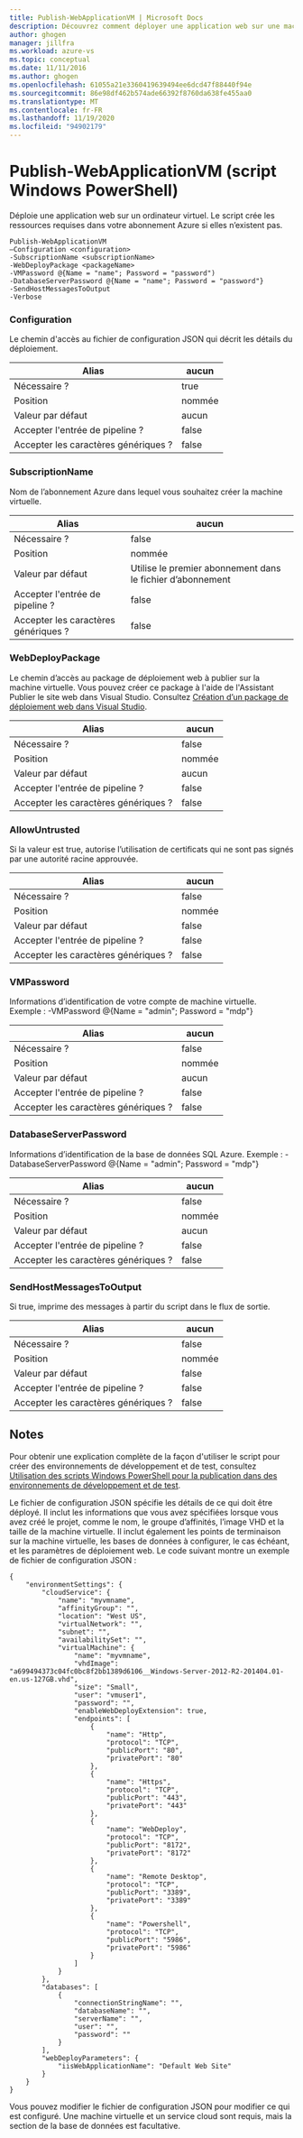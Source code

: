 ```yaml
---
title: Publish-WebApplicationVM | Microsoft Docs
description: Découvrez comment déployer une application web sur une machine virtuelle. Ce script crée les ressources requises dans votre abonnement Azure si elles n’existent pas.
author: ghogen
manager: jillfra
ms.workload: azure-vs
ms.topic: conceptual
ms.date: 11/11/2016
ms.author: ghogen
ms.openlocfilehash: 61055a21e3360419639494ee6dcd47f88440f94e
ms.sourcegitcommit: 86e98df462b574ade66392f8760da638fe455aa0
ms.translationtype: MT
ms.contentlocale: fr-FR
ms.lasthandoff: 11/19/2020
ms.locfileid: "94902179"
---
```

# <a name="publish-webapplicationvm-windows-powershell-script"></a>Publish-WebApplicationVM (script Windows PowerShell)
Déploie une application web sur un ordinateur virtuel. Le script crée les ressources requises dans votre abonnement Azure si elles n’existent pas.

```
Publish-WebApplicationVM
–Configuration <configuration>
-SubscriptionName <subscriptionName>
-WebDeployPackage <packageName>
-VMPassword @{Name = "name"; Password = "password")
-DatabaseServerPassword @{Name = "name"; Password = "password"}
-SendHostMessagesToOutput
-Verbose
```

### <a name="configuration"></a>Configuration
Le chemin d'accès au fichier de configuration JSON qui décrit les détails du déploiement.

| Alias | aucun |
| --- | --- |
| Nécessaire ? |true |
| Position |nommée |
| Valeur par défaut |aucun |
| Accepter l'entrée de pipeline ? |false |
| Accepter les caractères génériques ? |false |

### <a name="subscriptionname"></a>SubscriptionName
Nom de l’abonnement Azure dans lequel vous souhaitez créer la machine virtuelle.

| Alias | aucun |
| --- | --- |
| Nécessaire ? |false |
| Position |nommée |
| Valeur par défaut |Utilise le premier abonnement dans le fichier d’abonnement |
| Accepter l'entrée de pipeline ? |false |
| Accepter les caractères génériques ? |false |

### <a name="webdeploypackage"></a>WebDeployPackage
Le chemin d’accès au package de déploiement web à publier sur la machine virtuelle. Vous pouvez créer ce package à l'aide de l'Assistant Publier le site web dans Visual Studio. Consultez [Création d’un package de déploiement web dans Visual Studio](/previous-versions/aspnet/dd465323(v=vs.110)).

| Alias | aucun |
| --- | --- |
| Nécessaire ? |false |
| Position |nommée |
| Valeur par défaut |aucun |
| Accepter l'entrée de pipeline ? |false |
| Accepter les caractères génériques ? |false |

### <a name="allowuntrusted"></a>AllowUntrusted
Si la valeur est true, autorise l’utilisation de certificats qui ne sont pas signés par une autorité racine approuvée.

| Alias | aucun |
| --- | --- |
| Nécessaire ? |false |
| Position |nommée |
| Valeur par défaut |false |
| Accepter l'entrée de pipeline ? |false |
| Accepter les caractères génériques ? |false |

### <a name="vmpassword"></a>VMPassword
Informations d’identification de votre compte de machine virtuelle. Exemple : -VMPassword @{Name = "admin"; Password = "mdp"}

| Alias | aucun |
| --- | --- |
| Nécessaire ? |false |
| Position |nommée |
| Valeur par défaut |aucun |
| Accepter l'entrée de pipeline ? |false |
| Accepter les caractères génériques ? |false |

### <a name="databaseserverpassword"></a>DatabaseServerPassword
Informations d’identification de la base de données SQL Azure. Exemple : -DatabaseServerPassword @{Name = "admin"; Password = "mdp"}

| Alias | aucun |
| --- | --- |
| Nécessaire ? |false |
| Position |nommée |
| Valeur par défaut |aucun |
| Accepter l'entrée de pipeline ? |false |
| Accepter les caractères génériques ? |false |

### <a name="sendhostmessagestooutput"></a>SendHostMessagesToOutput
Si true, imprime des messages à partir du script dans le flux de sortie.

| Alias | aucun |
| --- | --- |
| Nécessaire ? |false |
| Position |nommée |
| Valeur par défaut |false |
| Accepter l'entrée de pipeline ? |false |
| Accepter les caractères génériques ? |false |

## <a name="remarks"></a>Notes
Pour obtenir une explication complète de la façon d'utiliser le script pour créer des environnements de développement et de test, consultez [Utilisation des scripts Windows PowerShell pour la publication dans des environnements de développement et de test](vs-azure-tools-publishing-using-powershell-scripts.md).

Le fichier de configuration JSON spécifie les détails de ce qui doit être déployé. Il inclut les informations que vous avez spécifiées lorsque vous avez créé le projet, comme le nom, le groupe d’affinités, l’image VHD et la taille de la machine virtuelle. Il inclut également les points de terminaison sur la machine virtuelle, les bases de données à configurer, le cas échéant, et les paramètres de déploiement web. Le code suivant montre un exemple de fichier de configuration JSON :

```
{
    "environmentSettings": {
        "cloudService": {
            "name": "myvmname",
            "affinityGroup": "",
            "location": "West US",
            "virtualNetwork": "",
            "subnet": "",
            "availabilitySet": "",
            "virtualMachine": {
                "name": "myvmname",
                "vhdImage": "a699494373c04fc0bc8f2bb1389d6106__Windows-Server-2012-R2-201404.01-en.us-127GB.vhd",
                "size": "Small",
                "user": "vmuser1",
                "password": "",
                "enableWebDeployExtension": true,
                "endpoints": [
                    {
                        "name": "Http",
                        "protocol": "TCP",
                        "publicPort": "80",
                        "privatePort": "80"
                    },
                    {
                        "name": "Https",
                        "protocol": "TCP",
                        "publicPort": "443",
                        "privatePort": "443"
                    },
                    {
                        "name": "WebDeploy",
                        "protocol": "TCP",
                        "publicPort": "8172",
                        "privatePort": "8172"
                    },
                    {
                        "name": "Remote Desktop",
                        "protocol": "TCP",
                        "publicPort": "3389",
                        "privatePort": "3389"
                    },
                    {
                        "name": "Powershell",
                        "protocol": "TCP",
                        "publicPort": "5986",
                        "privatePort": "5986"
                    }
                ]
            }
        },
        "databases": [
            {
                "connectionStringName": "",
                "databaseName": "",
                "serverName": "",
                "user": "",
                "password": ""
            }
        ],
        "webDeployParameters": {
            "iisWebApplicationName": "Default Web Site"
        }
    }
}
```

Vous pouvez modifier le fichier de configuration JSON pour modifier ce qui est configuré. Une machine virtuelle et un service cloud sont requis, mais la section de la base de données est facultative.